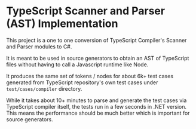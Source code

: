 TypeScript Scanner and Parser (AST) Implementation
==================================================

This project is a one to one conversion of TypeScript Compiler's Scanner and Parser modules to C#. 

It is meant to be used in source generators to obtain an AST of TypeScript files without having to call a Javascript runtime like Node.

It produces the same set of tokens / nodes for about 6k+ test cases generated from TypeScript repository's own test cases under `test/cases/compiler` directory.

While it takes about 10+ minutes to parse and generate the test cases via TypeScript compiler itself, the tests run in a few seconds in .NET version. This means the performance should be much better which is important for source generators.

